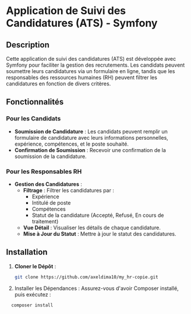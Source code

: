# Application de Suivi des Candidatures (ATS) - Symfony

## Description

Cette application de suivi des candidatures (ATS) est développée avec Symfony pour faciliter la gestion des recrutements. Les candidats peuvent soumettre leurs candidatures via un formulaire en ligne, tandis que les responsables des ressources humaines (RH) peuvent filtrer les candidatures en fonction de divers critères.

## Fonctionnalités

### Pour les Candidats
- **Soumission de Candidature** : Les candidats peuvent remplir un formulaire de candidature avec leurs informations personnelles, expérience, compétences, et le poste souhaité.
- **Confirmation de Soumission** : Recevoir une confirmation de la soumission de la candidature.

### Pour les Responsables RH
- **Gestion des Candidatures** :
  - **Filtrage** : Filtrer les candidatures par :
    - Expérience
    - Intitulé de poste
    - Compétences
    - Statut de la candidature (Accepté, Refusé, En cours de traitement)
  - **Vue Détail** : Visualiser les détails de chaque candidature.
  - **Mise à Jour du Statut** : Mettre à jour le statut des candidatures.

## Installation

1. **Cloner le Dépôt** :
   ```bash
   git clone https://github.com/axeldima10/my_hr-copie.git
2. Installer les Dépendances :
Assurez-vous d'avoir Composer installé, puis exécutez :
  ```
    composer install
